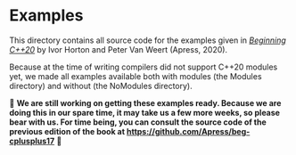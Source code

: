 # Examples

This directory contains all source code for the examples given 
in [*Beginning C++20*](https://www.apress.com/9781484258835) by Ivor Horton and Peter Van Weert (Apress, 2020).

Because at the time of writing compilers did not support C++20 modules yet,
we made all examples available both with modules (the Modules directory) and without (the NoModules directory).

:construction: **We are still working on getting these examples ready. Because we are doing this in our spare time, it may take us a few more weeks, so please bear with us. For time being, you can consult the source code of the previous edition of the book at https://github.com/Apress/beg-cplusplus17**  :construction:

